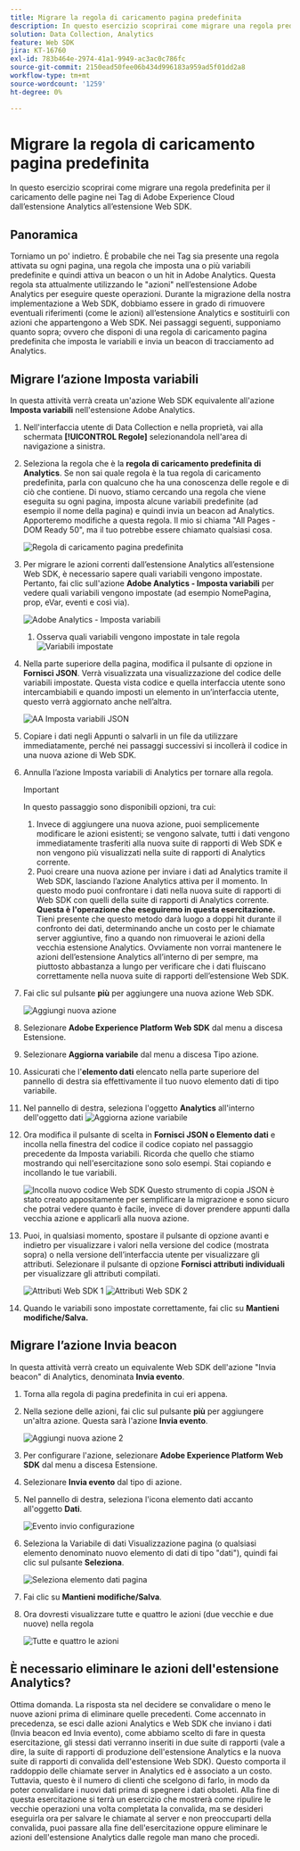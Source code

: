 ```yaml
---
title: Migrare la regola di caricamento pagina predefinita
description: In questo esercizio scoprirai come migrare una regola predefinita per il caricamento delle pagine nei Tag di Adobe Experience Cloud dall’estensione Analytics all’estensione Web SDK.
solution: Data Collection, Analytics
feature: Web SDK
jira: KT-16760
exl-id: 783b464e-2974-41a1-9949-ac3ac0c786fc
source-git-commit: 2150ead50fee06b434d996183a959ad5f01dd2a8
workflow-type: tm+mt
source-wordcount: '1259'
ht-degree: 0%

---
```


# Migrare la regola di caricamento pagina predefinita

In questo esercizio scoprirai come migrare una regola predefinita per il caricamento delle pagine nei Tag di Adobe Experience Cloud dall’estensione Analytics all’estensione Web SDK.

## Panoramica

Torniamo un po&#39; indietro. È probabile che nei Tag sia presente una regola attivata su ogni pagina, una regola che imposta una o più variabili predefinite e quindi attiva un beacon o un hit in Adobe Analytics. Questa regola sta attualmente utilizzando le &quot;azioni&quot; nell’estensione Adobe Analytics per eseguire queste operazioni. Durante la migrazione della nostra implementazione a Web SDK, dobbiamo essere in grado di rimuovere eventuali riferimenti (come le azioni) all’estensione Analytics e sostituirli con azioni che appartengono a Web SDK. Nei passaggi seguenti, supponiamo quanto sopra; ovvero che disponi di una regola di caricamento pagina predefinita che imposta le variabili e invia un beacon di tracciamento ad Analytics.

## Migrare l’azione Imposta variabili

In questa attività verrà creata un&#39;azione Web SDK equivalente all&#39;azione **Imposta variabili** nell&#39;estensione Adobe Analytics.

1. Nell&#39;interfaccia utente di Data Collection e nella proprietà, vai alla schermata **[!UICONTROL Regole]** selezionandola nell&#39;area di navigazione a sinistra.
1. Seleziona la regola che è la **regola di caricamento predefinita di Analytics**. Se non sai quale regola è la tua regola di caricamento predefinita, parla con qualcuno che ha una conoscenza delle regole e di ciò che contiene. Di nuovo, stiamo cercando una regola che viene eseguita su ogni pagina, imposta alcune variabili predefinite (ad esempio il nome della pagina) e quindi invia un beacon ad Analytics. Apporteremo modifiche a questa regola. Il mio si chiama &quot;All Pages - DOM Ready 50&quot;, ma il tuo potrebbe essere chiamato qualsiasi cosa.

   ![Regola di caricamento pagina predefinita](assets/default-page-load-rule.jpg)

1. Per migrare le azioni correnti dall’estensione Analytics all’estensione Web SDK, è necessario sapere quali variabili vengono impostate. Pertanto, fai clic sull&#39;azione **Adobe Analytics - Imposta variabili** per vedere quali variabili vengono impostate (ad esempio NomePagina, prop, eVar, eventi e così via).

   ![Adobe Analytics - Imposta variabili](assets/aa-set-variables.jpg)
   1. Osserva quali variabili vengono impostate in tale regola
      ![Variabili impostate](assets/aa-vars-set.jpg)

1. Nella parte superiore della pagina, modifica il pulsante di opzione in **Fornisci JSON**. Verrà visualizzata una visualizzazione del codice delle variabili impostate. Questa vista codice e quella interfaccia utente sono intercambiabili e quando imposti un elemento in un’interfaccia utente, questo verrà aggiornato anche nell’altra.

   ![AA Imposta variabili JSON](assets/aa-setvars-json.jpg)

1. Copiare i dati negli Appunti o salvarli in un file da utilizzare immediatamente, perché nei passaggi successivi si incollerà il codice in una nuova azione di Web SDK.
1. Annulla l’azione Imposta variabili di Analytics per tornare alla regola.

   >[!IMPORTANT]
   >
   >In questo passaggio sono disponibili opzioni, tra cui:
   >1. Invece di aggiungere una nuova azione, puoi semplicemente modificare le azioni esistenti; se vengono salvate, tutti i dati vengono immediatamente trasferiti alla nuova suite di rapporti di Web SDK e non vengono più visualizzati nella suite di rapporti di Analytics corrente.
   >1. Puoi creare una nuova azione per inviare i dati ad Analytics tramite il Web SDK, lasciando l’azione Analytics attiva per il momento. In questo modo puoi confrontare i dati nella nuova suite di rapporti di Web SDK con quelli della suite di rapporti di Analytics corrente. **Questa è l&#39;operazione che eseguiremo in questa esercitazione.** Tieni presente che questo metodo darà luogo a doppi hit durante il confronto dei dati, determinando anche un costo per le chiamate server aggiuntive, fino a quando non rimuoverai le azioni della vecchia estensione Analytics. Ovviamente non vorrai mantenere le azioni dell’estensione Analytics all’interno di per sempre, ma piuttosto abbastanza a lungo per verificare che i dati fluiscano correttamente nella nuova suite di rapporti dell’estensione Web SDK.

1. Fai clic sul pulsante **più** per aggiungere una nuova azione Web SDK.

   ![Aggiungi nuova azione](assets/add-new-action.jpg)

1. Selezionare **Adobe Experience Platform Web SDK** dal menu a discesa Estensione.
1. Selezionare **Aggiorna variabile** dal menu a discesa Tipo azione.
1. Assicurati che l&#39;**elemento dati** elencato nella parte superiore del pannello di destra sia effettivamente il tuo nuovo elemento dati di tipo variabile.
1. Nel pannello di destra, seleziona l&#39;oggetto **Analytics** all&#39;interno dell&#39;oggetto dati
   ![Aggiorna azione variabile](assets/define-update-variable-action.jpg)
1. Ora modifica il pulsante di scelta in **Fornisci JSON o Elemento dati** e incolla nella finestra del codice il codice copiato nel passaggio precedente da Imposta variabili. Ricorda che quello che stiamo mostrando qui nell&#39;esercitazione sono solo esempi. Stai copiando e incollando le tue variabili.

   ![Incolla nuovo codice Web SDK](assets/new-websdk-code-paste.jpg)
Questo strumento di copia JSON è stato creato appositamente per semplificare la migrazione e sono sicuro che potrai vedere quanto è facile, invece di dover prendere appunti dalla vecchia azione e applicarli alla nuova azione.

1. Puoi, in qualsiasi momento, spostare il pulsante di opzione avanti e indietro per visualizzare i valori nella versione del codice (mostrata sopra) o nella versione dell’interfaccia utente per visualizzare gli attributi. Selezionare il pulsante di opzione **Fornisci attributi individuali** per visualizzare gli attributi compilati.

   ![Attributi Web SDK 1](assets/websdk-attributes-1.jpg)
   ![Attributi Web SDK 2](assets/websdk-attributes-2.jpg)

1. Quando le variabili sono impostate correttamente, fai clic su **Mantieni modifiche/Salva.**

## Migrare l’azione Invia beacon

In questa attività verrà creato un equivalente Web SDK dell&#39;azione &quot;Invia beacon&quot; di Analytics, denominata **Invia evento**.

1. Torna alla regola di pagina predefinita in cui eri appena.
1. Nella sezione delle azioni, fai clic sul pulsante **più** per aggiungere un&#39;altra azione. Questa sarà l&#39;azione **Invia evento**.

   ![Aggiungi nuova azione 2](assets/add-new-action-2.jpg)

1. Per configurare l&#39;azione, selezionare **Adobe Experience Platform Web SDK** dal menu a discesa Estensione.
1. Selezionare **Invia evento** dal tipo di azione.
1. Nel pannello di destra, seleziona l&#39;icona elemento dati accanto all&#39;oggetto **Dati**.

   ![Evento invio configurazione](assets/send-event-config.jpg)

1. Seleziona la Variabile di dati Visualizzazione pagina (o qualsiasi elemento denominato nuovo elemento di dati di tipo &quot;dati&quot;), quindi fai clic sul pulsante **Seleziona**.

   ![Seleziona elemento dati pagina](assets/select-data-element-variable.jpg)

1. Fai clic su **Mantieni modifiche/Salva**.
1. Ora dovresti visualizzare tutte e quattro le azioni (due vecchie e due nuove) nella regola

   ![Tutte e quattro le azioni](assets/all-four-actions.jpg)

## È necessario eliminare le azioni dell&#39;estensione Analytics?

Ottima domanda. La risposta sta nel decidere se convalidare o meno le nuove azioni prima di eliminare quelle precedenti. Come accennato in precedenza, se esci dalle azioni Analytics e Web SDK che inviano i dati (Invia beacon ed Invia evento), come abbiamo scelto di fare in questa esercitazione, gli stessi dati verranno inseriti in due suite di rapporti (vale a dire, la suite di rapporti di produzione dell&#39;estensione Analytics e la nuova suite di rapporti di convalida dell&#39;estensione Web SDK). Questo comporta il raddoppio delle chiamate server in Analytics ed è associato a un costo. Tuttavia, questo è il numero di clienti che scelgono di farlo, in modo da poter convalidare i nuovi dati prima di spegnere i dati obsoleti. Alla fine di questa esercitazione si terrà un esercizio che mostrerà come ripulire le vecchie operazioni una volta completata la convalida, ma se desideri eseguirla ora per salvare le chiamate al server e non preoccuparti della convalida, puoi passare alla fine dell&#39;esercitazione oppure eliminare le azioni dell&#39;estensione Analytics dalle regole man mano che procedi.
